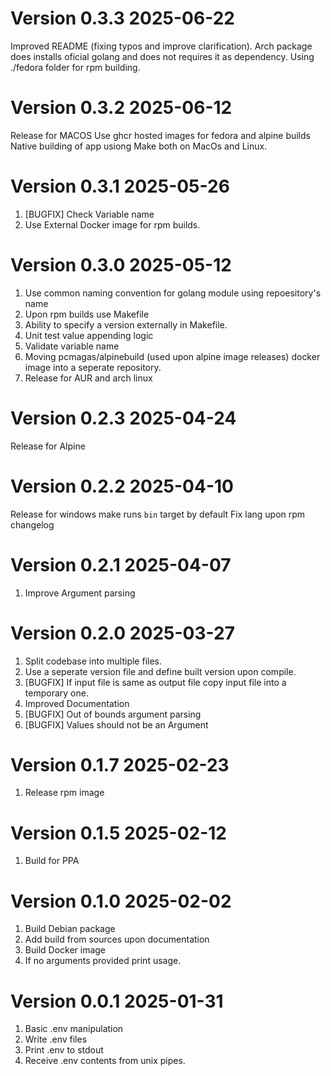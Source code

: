 # Version 0.3.3 2025-06-22

Improved README (fixing typos and improve clarification).
Arch package does installs oficial golang and does not requires it as dependency.
Using ./fedora folder for rpm building.

# Version 0.3.2 2025-06-12

Release for MACOS
Use ghcr hosted images for fedora and alpine builds
Native building of app usiong Make both on MacOs and Linux.

# Version 0.3.1 2025-05-26

1. [BUGFIX] Check Variable name
2. Use External Docker image for rpm builds.

# Version 0.3.0 2025-05-12

1. Use common naming convention for golang module using repoesitory's name
2. Upon rpm builds use Makefile
3. Ability to specify a version externally in Makefile.
4. Unit test value appending logic
5. Validate variable name
6. Moving pcmagas/alpinebuild (used upon alpine image releases) docker image into a seperate repository.
7. Release for AUR and arch linux

# Version 0.2.3 2025-04-24

Release for Alpine

# Version 0.2.2 2025-04-10

Release for windows
make runs `bin` target by default
Fix lang upon rpm changelog

# Version 0.2.1 2025-04-07

1. Improve Argument parsing

# Version 0.2.0 2025-03-27

1. Split codebase into multiple files.
2. Use a seperate version file and define built version upon compile.
4. [BUGFIX] If input file is same as output file copy input file into a temporary one.
5. Improved Documentation
6. [BUGFIX] Out of bounds argument parsing
7. [BUGFIX] Values should not be an Argument

# Version 0.1.7 2025-02-23

1. Release rpm image

# Version 0.1.5 2025-02-12

1. Build for PPA

# Version 0.1.0 2025-02-02

1. Build Debian package
2. Add build from sources upon documentation
3. Build Docker image
4. If no arguments provided print usage.

# Version 0.0.1 2025-01-31

1. Basic .env manipulation
2. Write .env files
3. Print .env to stdout
4. Receive .env contents from unix pipes.
